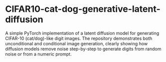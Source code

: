 # CIFAR10-cat-dog-generative-latent-diffusion
A simple PyTorch implementation of a latent diffusion model for generating CIFAR-10 (cat/dog)-like digit images. The repository demonstrates both unconditional and conditional image generation, clearly showing how diffusion models remove noise step-by-step to generate digits from random noise or from a numeric prompt.
